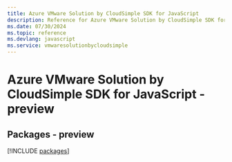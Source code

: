 ```yaml
---
title: Azure VMware Solution by CloudSimple SDK for JavaScript
description: Reference for Azure VMware Solution by CloudSimple SDK for JavaScript
ms.date: 07/30/2024
ms.topic: reference
ms.devlang: javascript
ms.service: vmwaresolutionbycloudsimple
---
```

# Azure VMware Solution by CloudSimple SDK for JavaScript - preview
## Packages - preview
[!INCLUDE [packages](vmware-solution-by-cloudsimple-index.md)]